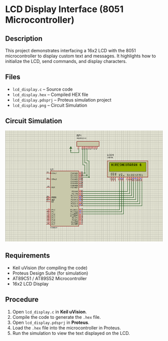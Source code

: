 # LCD Display Interface (8051 Microcontroller)

## Description
This project demonstrates interfacing a 16x2 LCD with the 8051 microcontroller to display custom text and messages. It highlights how to initialize the LCD, send commands, and display characters.

## Files
- `lcd_display.c` – Source code
- `lcd_display.hex` – Compiled HEX file
- `lcd_display.pdsprj` – Proteus simulation project
- `lcd_display.png` – Circuit Simulation 

## Circuit Simulation
![LCD Display Circuit Simulation](lcd_display.png)

## Requirements
- Keil uVision (for compiling the code)
- Proteus Design Suite (for simulation)
- AT89C51 / AT89S52 Microcontroller
- 16x2 LCD Display

## Procedure
1. Open `lcd_display.c` in **Keil uVision**.
2. Compile the code to generate the `.hex` file.
3. Open `lcd_display.pdsprj` in **Proteus**.
4. Load the `.hex` file into the microcontroller in Proteus.
5. Run the simulation to view the text displayed on the LCD.
